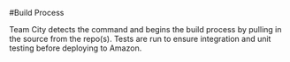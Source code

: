 #Build Process

Team City detects the command and begins the build process by pulling in the source from the repo(s). Tests are run to ensure integration and unit testing before deploying to Amazon.
